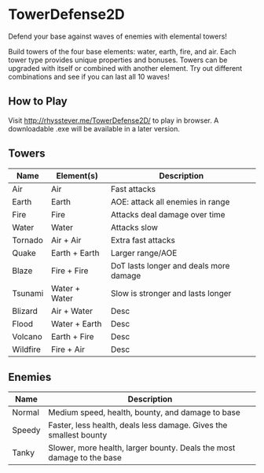 # TowerDefense2D
Defend your base against waves of enemies with elemental towers! 

Build towers of the four base elements: water, earth, fire, and air. Each tower type provides unique properties and bonuses. Towers can be upgraded with itself or combined with another element. Try out different combinations and see if you can last all 10 waves!

## How to Play
Visit http://rhysstever.me/TowerDefense2D/ to play in browser. A downloadable .exe will be available in a later version.

## Towers

| Name | Element(s) | Description |
| ---- | ---------- | ----------- |
| Air | Air | Fast attacks |
| Earth | Earth | AOE: attack all enemies in range |
| Fire | Fire | Attacks deal damage over time |
| Water | Water | Attacks slow |
| Tornado | Air + Air | Extra fast attacks |
| Quake | Earth + Earth | Larger range/AOE |
| Blaze | Fire + Fire | DoT lasts longer and deals more damage |
| Tsunami | Water + Water | Slow is stronger and lasts longer |
| Blizard | Air + Water | Desc | 
| Flood | Water + Earth | Desc |
| Volcano | Earth + Fire | Desc |
| Wildfire | Fire + Air | Desc |

## Enemies

| Name | Description | 
| ---- | ----------- |
| Normal | Medium speed, health, bounty, and damage to base | 
| Speedy | Faster, less health, deals less damage. Gives the smallest bounty | 
| Tanky | Slower, more health, larger bounty. Deals the most damage to the base | 
